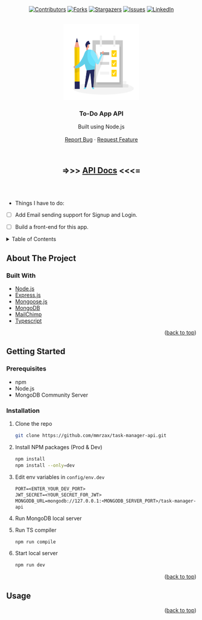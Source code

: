 <div align="center">

[![Contributors][contributors-shield]][contributors-url]
[![Forks][forks-shield]][forks-url]
[![Stargazers][stars-shield]][stars-url]
[![Issues][issues-shield]][issues-url]
[![LinkedIn][linkedin-shield]][linkedin-url]

</div>

<!-- PROJECT LOGO -->
<br />
<div align="center">
  <a href="https://github.com/mmrzax/task-manager-api">
    <img src="logo.svg" alt="Logo" width="200" height="200">
  </a>

<h3 align="center">To-Do App API</h3>

  <p align="center">
    Built using Node.js
    <br />
    <br />
    <a href="https://github.com/mmrzax/task-manager-api/issues">Report Bug</a>
    ·
    <a href="https://github.com/mmrzax/task-manager-api/issues">Request Feature</a>
  </p>
</div>
<br>


<h2 align="center"> =>>> <a href="http://mrx-task-manager.herokuapp.com/">API Docs</a> <<<= </h2>

  
<br>
<br>
  

* Things I have to do:
- [ ] Add Email sending support for Signup and Login.
- [ ] Build a front-end for this app.


<!-- TABLE OF CONTENTS -->
<details>
  <summary>Table of Contents</summary>
  <ol>
    <li>
      <a href="#about-the-project">About The Project</a>
      <ul>
        <li><a href="#built-with">Built With</a></li>
      </ul>
    </li>
    <li>
      <a href="#getting-started">Getting Started</a>
      <ul>
        <li><a href="#prerequisites">Prerequisites</a></li>
        <li><a href="#installation">Installation</a></li>
      </ul>
    </li>
    <li><a href="#usage">Usage</a></li>
    <li><a href="#roadmap">Roadmap</a></li>
    <li><a href="#contributing">Contributing</a></li>
    <li><a href="#license">License</a></li>
    <li><a href="#contact">Contact</a></li>
    <li><a href="#acknowledgments">Acknowledgments</a></li>
  </ol>
</details>



<!-- ABOUT THE PROJECT -->
## About The Project



### Built With

* [Node.js](https://nodejs.org/en/)
* [Express.js](https://expressjs.com/)
* [Mongoose.js](https://mongoosejs.com/)
* [MongoDB](https://www.mongodb.com/)
* [MailChimp](https://mailchimp.com/)
* [Typescript](https://www.typescriptlang.org/)

<p align="right">(<a href="#top">back to top</a>)</p>



<!-- GETTING STARTED -->
## Getting Started


### Prerequisites

* npm
* Node.js
* MongoDB Community Server

### Installation

1. Clone the repo
   ```sh
   git clone https://github.com/mmrzax/task-manager-api.git
   ```
2. Install NPM packages (Prod & Dev)
   ```sh
   npm install
   npm install --only=dev
   ```
3. Edit env variables in `config/env.dev`
   ```dev
   PORT=<ENTER_YOUR_DEV_PORT>
   JWT_SECRET=<YOUR_SECRET_FOR_JWT>
   MONGODB_URL=mongodb://127.0.0.1:<MONGODB_SERVER_PORT>/task-manager-api
   ```
4. Run MongoDB local server

5. Run TS compiler
   ```sh
   npm run compile
   ```
6. Start local server
   ```sh
   npm run dev
   ```


<p align="right">(<a href="#top">back to top</a>)</p>



<!-- USAGE EXAMPLES -->
## Usage

<p align="right">(<a href="#top">back to top</a>)</p>






<!-- MARKDOWN LINKS & IMAGES -->
<!-- https://www.markdownguide.org/basic-syntax/#reference-style-links -->
[contributors-shield]: https://img.shields.io/github/contributors/mmrzax/task-manager-api.svg?style=for-the-badge
[contributors-url]: https://github.com/mmrzax/task-manager-api/graphs/contributors
[forks-shield]: https://img.shields.io/github/forks/mmrzax/task-manager-api.svg?style=for-the-badge
[forks-url]: https://github.com/mmrzax/task-manager-api/network/members
[stars-shield]: https://img.shields.io/github/stars/mmrzax/task-manager-api.svg?style=for-the-badge
[stars-url]: https://github.com/mmrzax/task-manager-api/stargazers
[issues-shield]: https://img.shields.io/github/issues/mmrzax/task-manager-api.svg?style=for-the-badge
[issues-url]: https://github.com/mmrzax/task-manager-api/issues
[linkedin-shield]: https://img.shields.io/badge/-LinkedIn-black.svg?style=for-the-badge&logo=linkedin&colorB=555
[linkedin-url]: https://linkedin.com/in/mohammad-reza-fathi-10731521a
